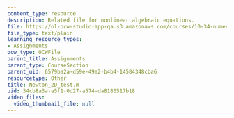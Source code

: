 ```yaml
---
content_type: resource
description: Related file for nonlinear algebraic equations.
file: https://ol-ocw-studio-app-qa.s3.amazonaws.com/courses/10-34-numerical-methods-applied-to-chemical-engineering-fall-2005/34cb8a3aa5f10d27a574da8180517b18_Newton_2D_test.m
file_type: text/plain
learning_resource_types:
- Assignments
ocw_type: OCWFile
parent_title: Assignments
parent_type: CourseSection
parent_uid: 6579ba2a-d59e-49a2-b4b4-14584348cba6
resourcetype: Other
title: Newton_2D_test.m
uid: 34cb8a3a-a5f1-0d27-a574-da8180517b18
video_files:
  video_thumbnail_file: null
---
```

